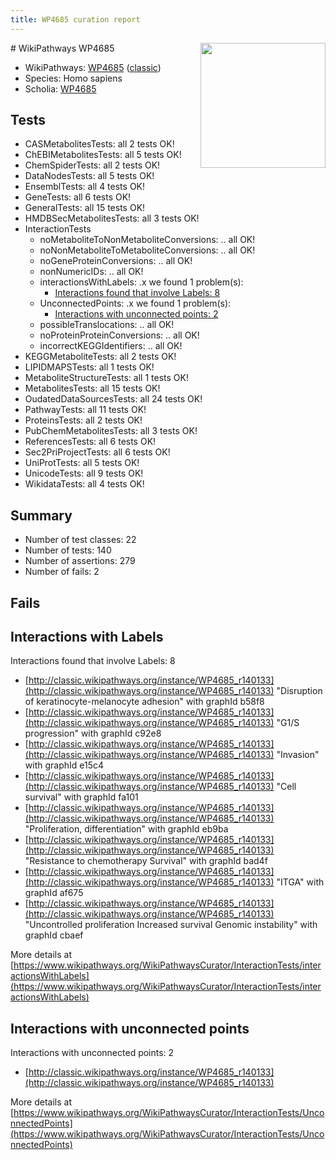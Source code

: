 ```yaml
---
title: WP4685 curation report
---
```


<img style="float: right; width: 200px" src="https://upload.wikimedia.org/wikipedia/commons/thumb/8/83/Wplogo_with_text_500.png/640px-Wplogo_with_text_500.png" />
# WikiPathways WP4685

* WikiPathways: [WP4685](https://wikipathways.org/pathways/WP4685) ([classic](https://classic.wikipathways.org/instance/WP4685))
* Species: Homo sapiens
* Scholia: [WP4685](https://scholia.toolforge.org/wikipathways/WP4685)
## Tests
* CASMetabolitesTests: all 2 tests OK!
* ChEBIMetabolitesTests: all 5 tests OK!
* ChemSpiderTests: all 2 tests OK!
* DataNodesTests: all 5 tests OK!
* EnsemblTests: all 4 tests OK!
* GeneTests: all 6 tests OK!
* GeneralTests: all 15 tests OK!
* HMDBSecMetabolitesTests: all 3 tests OK!
* InteractionTests
    * noMetaboliteToNonMetaboliteConversions: .. all OK!
    * noNonMetaboliteToMetaboliteConversions: .. all OK!
    * noGeneProteinConversions: .. all OK!
    * nonNumericIDs: .. all OK!
    * interactionsWithLabels: .x we found 1 problem(s):
        * [Interactions found that involve Labels: 8](#630d267f)
    * UnconnectedPoints: .x we found 1 problem(s):
        * [Interactions with unconnected points: 2](#35a61ada)
    * possibleTranslocations: .. all OK!
    * noProteinProteinConversions: .. all OK!
    * incorrectKEGGIdentifiers: .. all OK!
* KEGGMetaboliteTests: all 2 tests OK!
* LIPIDMAPSTests: all 1 tests OK!
* MetaboliteStructureTests: all 1 tests OK!
* MetabolitesTests: all 15 tests OK!
* OudatedDataSourcesTests: all 24 tests OK!
* PathwayTests: all 11 tests OK!
* ProteinsTests: all 2 tests OK!
* PubChemMetabolitesTests: all 3 tests OK!
* ReferencesTests: all 6 tests OK!
* Sec2PriProjectTests: all 6 tests OK!
* UniProtTests: all 5 tests OK!
* UnicodeTests: all 9 tests OK!
* WikidataTests: all 4 tests OK!


## Summary

* Number of test classes: 22
* Number of tests: 140
* Number of assertions: 279
* Number of fails: 2

## Fails

<a name="630d267f" />

## Interactions with Labels

Interactions found that involve Labels: 8

* [http://classic.wikipathways.org/instance/WP4685_r140133](http://classic.wikipathways.org/instance/WP4685_r140133) "Disruption of
keratinocyte-melanocyte adhesion" with graphId b58f8
* [http://classic.wikipathways.org/instance/WP4685_r140133](http://classic.wikipathways.org/instance/WP4685_r140133) "G1/S progression" with graphId c92e8
* [http://classic.wikipathways.org/instance/WP4685_r140133](http://classic.wikipathways.org/instance/WP4685_r140133) "Invasion" with graphId e15c4
* [http://classic.wikipathways.org/instance/WP4685_r140133](http://classic.wikipathways.org/instance/WP4685_r140133) "Cell survival" with graphId fa101
* [http://classic.wikipathways.org/instance/WP4685_r140133](http://classic.wikipathways.org/instance/WP4685_r140133) "Proliferation, differentiation" with graphId eb9ba
* [http://classic.wikipathways.org/instance/WP4685_r140133](http://classic.wikipathways.org/instance/WP4685_r140133) "Resistance to chemotherapy
Survival" with graphId bad4f
* [http://classic.wikipathways.org/instance/WP4685_r140133](http://classic.wikipathways.org/instance/WP4685_r140133) "ITGA" with graphId af675
* [http://classic.wikipathways.org/instance/WP4685_r140133](http://classic.wikipathways.org/instance/WP4685_r140133) "Uncontrolled proliferation
Increased survival
Genomic instability" with graphId cbaef


More details at [https://www.wikipathways.org/WikiPathwaysCurator/InteractionTests/interactionsWithLabels](https://www.wikipathways.org/WikiPathwaysCurator/InteractionTests/interactionsWithLabels)

<a name="35a61ada" />

## Interactions with unconnected points

Interactions with unconnected points: 2

* [http://classic.wikipathways.org/instance/WP4685_r140133](http://classic.wikipathways.org/instance/WP4685_r140133)


More details at [https://www.wikipathways.org/WikiPathwaysCurator/InteractionTests/UnconnectedPoints](https://www.wikipathways.org/WikiPathwaysCurator/InteractionTests/UnconnectedPoints)

